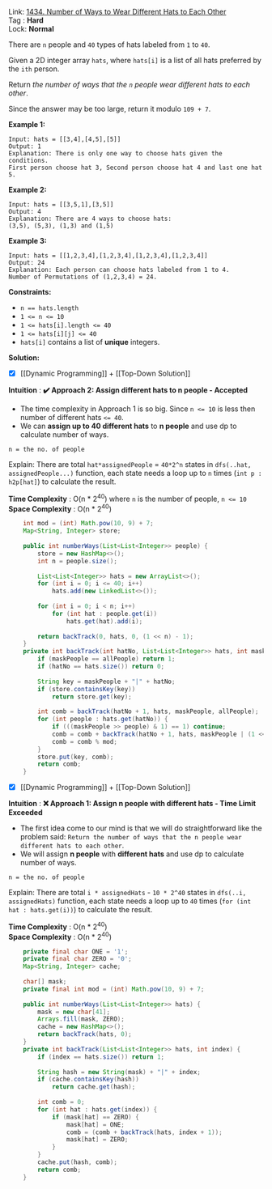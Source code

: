 Link: [1434. Number of Ways to Wear Different Hats to Each Other](https://leetcode.com/problems/number-of-ways-to-wear-different-hats-to-each-other/) <br>
Tag : **Hard**<br>
Lock: **Normal**

There are `n` people and `40` types of hats labeled from `1` to `40`.

Given a 2D integer array `hats`, where `hats[i]` is a list of all hats preferred by the `ith` person.

Return _the number of ways that the `n` people wear different hats to each other_.

Since the answer may be too large, return it modulo `109 + 7`.

**Example 1:**
```
Input: hats = [[3,4],[4,5],[5]]
Output: 1
Explanation: There is only one way to choose hats given the conditions. 
First person choose hat 3, Second person choose hat 4 and last one hat 5.
```

**Example 2:**
```
Input: hats = [[3,5,1],[3,5]]
Output: 4
Explanation: There are 4 ways to choose hats:
(3,5), (5,3), (1,3) and (1,5)
```

**Example 3:**
```
Input: hats = [[1,2,3,4],[1,2,3,4],[1,2,3,4],[1,2,3,4]]
Output: 24
Explanation: Each person can choose hats labeled from 1 to 4.
Number of Permutations of (1,2,3,4) = 24.
```

**Constraints:**
-   `n == hats.length`
-   `1 <= n <= 10`
-   `1 <= hats[i].length <= 40`
-   `1 <= hats[i][j] <= 40`
-   `hats[i]` contains a list of **unique** integers.

**Solution:**

- [x] [[Dynamic Programming]] + [[Top-Down Solution]]

**Intuition** :
**✔️ Approach 2: Assign different hats to n people - Accepted**

-   The time complexity in Approach 1 is so big. Since `n <= 10` is less then number of different hats `<= 40`.
-   We can **assign up to 40 different hats** to **n people** and use dp to calculate number of ways.


```
n = the no. of people
```
Explain: There are total `hat*assignedPeople` = `40*2^n` states in `dfs(..hat, assignedPeople...)` function, each state needs a loop up to `n` times (`int p : h2p[hat]`) to calculate the result.

**Time Complexity** : O(n * 2<sup>40</sup>) where `n` is the number of people, `n <= 10` <br>
**Space Complexity** : O(n * 2<sup>40</sup>)

```java
    int mod = (int) Math.pow(10, 9) + 7;
    Map<String, Integer> store;
    
    public int numberWays(List<List<Integer>> people) {
        store = new HashMap<>();
        int n = people.size();
        
        List<List<Integer>> hats = new ArrayList<>();
        for (int i = 0; i <= 40; i++)
            hats.add(new LinkedList<>());
        
        for (int i = 0; i < n; i++)
            for (int hat : people.get(i))
                hats.get(hat).add(i);
        
        return backTrack(0, hats, 0, (1 << n) - 1);
    }
    private int backTrack(int hatNo, List<List<Integer>> hats, int maskPeople, int allPeople) {
        if (maskPeople == allPeople) return 1;
        if (hatNo == hats.size()) return 0;
        
        String key = maskPeople + "|" + hatNo;
        if (store.containsKey(key))
            return store.get(key);
        
        int comb = backTrack(hatNo + 1, hats, maskPeople, allPeople);
        for (int people : hats.get(hatNo)) {
            if (((maskPeople >> people) & 1) == 1) continue;
            comb = comb + backTrack(hatNo + 1, hats, maskPeople | (1 << people), allPeople);
            comb = comb % mod;
        }
        store.put(key, comb);
        return comb;
    }
```

- [x] [[Dynamic Programming]] + [[Top-Down Solution]]

**Intuition** :
**❌ Approach 1: Assign n people with different hats - Time Limit Exceeded**

-   The first idea come to our mind is that we will do straightforward like the problem said: `Return the number of ways that the n people wear different hats to each other`.
-   We will assign **n people** with **different hats** and use dp to calculate number of ways.


```
n = the no. of people
```
Explain: There are total `i * assignedHats` - `10 * 2^40` states in `dfs(..i, assignedHats)` function, each state needs a loop up to `40` times (`for (int hat : hats.get(i))`) to calculate the result.

**Time Complexity** : O(n * 2<sup>40</sup>)<br>
**Space Complexity** : O(n * 2<sup>40</sup>)

```java
    private final char ONE = '1';
    private final char ZERO = '0';
    Map<String, Integer> cache;
    
    char[] mask;
    private final int mod = (int) Math.pow(10, 9) + 7;
    
    public int numberWays(List<List<Integer>> hats) {
        mask = new char[41];
        Arrays.fill(mask, ZERO);
        cache = new HashMap<>();
        return backTrack(hats, 0);
    }
    private int backTrack(List<List<Integer>> hats, int index) {
        if (index == hats.size()) return 1;
        
        String hash = new String(mask) + "|" + index;
        if (cache.containsKey(hash))
            return cache.get(hash);
        
        int comb = 0;
        for (int hat : hats.get(index)) {
            if (mask[hat] == ZERO) {
                mask[hat] = ONE;
                comb = (comb + backTrack(hats, index + 1));
                mask[hat] = ZERO;
            }
        }
        cache.put(hash, comb);
        return comb;
    }
```

